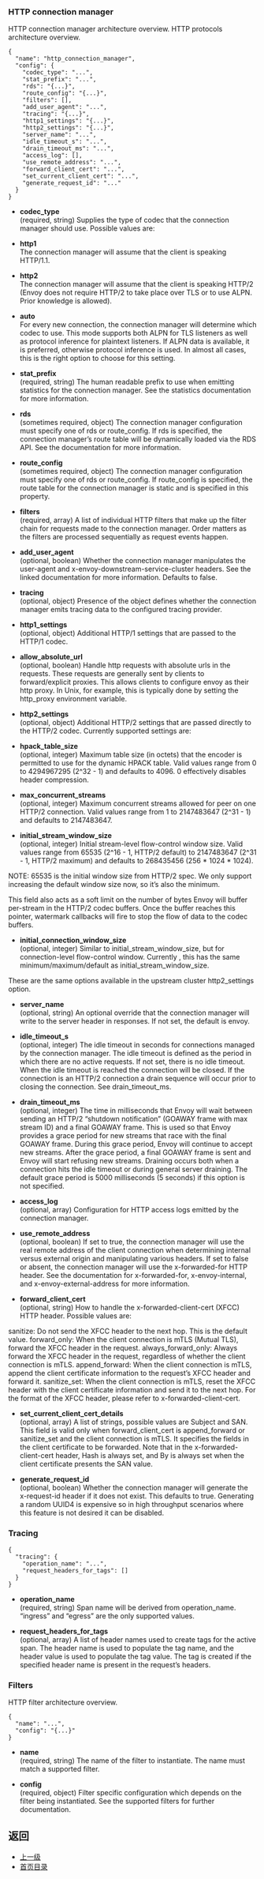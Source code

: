 ### HTTP connection manager
HTTP connection manager architecture overview.
HTTP protocols architecture overview.
```
{
  "name": "http_connection_manager",
  "config": {
    "codec_type": "...",
    "stat_prefix": "...",
    "rds": "{...}",
    "route_config": "{...}",
    "filters": [],
    "add_user_agent": "...",
    "tracing": "{...}",
    "http1_settings": "{...}",
    "http2_settings": "{...}",
    "server_name": "...",
    "idle_timeout_s": "...",
    "drain_timeout_ms": "...",
    "access_log": [],
    "use_remote_address": "...",
    "forward_client_cert": "...",
    "set_current_client_cert": "...",
    "generate_request_id": "..."
  }
}
```
- **codec_type**<br />
	(required, string) Supplies the type of codec that the connection manager should use. Possible values are:


- **http1**<br />
The connection manager will assume that the client is speaking HTTP/1.1.
- **http2**<br />
The connection manager will assume that the client is speaking HTTP/2 (Envoy does not require HTTP/2 to take place over TLS or to use ALPN. Prior knowledge is allowed).
- **auto**<br />
For every new connection, the connection manager will determine which codec to use. This mode supports both ALPN for TLS listeners as well as protocol inference for plaintext listeners. If ALPN data is available, it is preferred, otherwise protocol inference is used. In almost all cases, this is the right option to choose for this setting.
- **stat_prefix**<br />
	(required, string) The human readable prefix to use when emitting statistics for the connection manager. See the statistics documentation for more information.

- **rds**<br />
	(sometimes required, object) The connection manager configuration must specify one of rds or route_config. If rds is specified, the connection manager’s route table will be dynamically loaded via the RDS API. See the documentation for more information.

- **route_config**<br />
	(sometimes required, object) The connection manager configuration must specify one of rds or route_config. If route_config is specified, the route table for the connection manager is static and is specified in this property.

- **filters**<br />
	(required, array) A list of individual HTTP filters that make up the filter chain for requests made to the connection manager. Order matters as the filters are processed sequentially as request events happen.

- **add_user_agent**<br />
	(optional, boolean) Whether the connection manager manipulates the user-agent and x-envoy-downstream-service-cluster headers. See the linked documentation for more information. Defaults to false.

- **tracing**<br />
	(optional, object) Presence of the object defines whether the connection manager emits tracing data to the configured tracing provider.

- **http1_settings**<br />
	(optional, object) Additional HTTP/1 settings that are passed to the HTTP/1 codec.


- **allow_absolute_url**<br />
	(optional, boolean) Handle http requests with absolute urls in the requests. These requests are generally sent by clients to forward/explicit proxies. This allows clients to configure envoy as their http proxy. In Unix, for example, this is typically done by setting the http_proxy environment variable.

- **http2_settings**<br />
	(optional, object) Additional HTTP/2 settings that are passed directly to the HTTP/2 codec. Currently supported settings are:


- **hpack_table_size**<br />
	(optional, integer) Maximum table size (in octets) that the encoder is permitted to use for the dynamic HPACK table. Valid values range from 0 to 4294967295 (2^32 - 1) and defaults to 4096. 0 effectively disables header compression.

- **max_concurrent_streams**<br />
	(optional, integer) Maximum concurrent streams allowed for peer on one HTTP/2 connection. Valid values range from 1 to 2147483647 (2^31 - 1) and defaults to 2147483647.

- **initial_stream_window_size**<br />
	(optional, integer) Initial stream-level flow-control window size. Valid values range from 65535 (2^16 - 1, HTTP/2 default) to 2147483647 (2^31 - 1, HTTP/2 maximum) and defaults to 268435456 (256 * 1024 * 1024).


NOTE: 65535 is the initial window size from HTTP/2 spec. We only support increasing the default window size now, so it’s also the minimum.

This field also acts as a soft limit on the number of bytes Envoy will buffer per-stream in the HTTP/2 codec buffers. Once the buffer reaches this pointer, watermark callbacks will fire to stop the flow of data to the codec buffers.

- **initial_connection_window_size**<br />
	(optional, integer) Similar to initial_stream_window_size, but for connection-level flow-control window. Currently , this has the same minimum/maximum/default as initial_stream_window_size.

These are the same options available in the upstream cluster http2_settings option.

- **server_name**<br />
	(optional, string) An optional override that the connection manager will write to the server header in responses. If not set, the default is envoy.

- **idle_timeout_s**<br />
	(optional, integer) The idle timeout in seconds for connections managed by the connection manager. The idle timeout is defined as the period in which there are no active requests. If not set, there is no idle timeout. When the idle timeout is reached the connection will be closed. If the connection is an HTTP/2 connection a drain sequence will occur prior to closing the connection. See drain_timeout_ms.

- **drain_timeout_ms**<br />
	(optional, integer) The time in milliseconds that Envoy will wait between sending an HTTP/2 “shutdown notification” (GOAWAY frame with max stream ID) and a final GOAWAY frame. This is used so that Envoy provides a grace period for new streams that race with the final GOAWAY frame. During this grace period, Envoy will continue to accept new streams. After the grace period, a final GOAWAY frame is sent and Envoy will start refusing new streams. Draining occurs both when a connection hits the idle timeout or during general server draining. The default grace period is 5000 milliseconds (5 seconds) if this option is not specified.

- **access_log**<br />
	(optional, array) Configuration for HTTP access logs emitted by the connection manager.

- **use_remote_address**<br />
	(optional, boolean) If set to true, the connection manager will use the real remote address of the client connection when determining internal versus external origin and manipulating various headers. If set to false or absent, the connection manager will use the x-forwarded-for HTTP header. See the documentation for x-forwarded-for, x-envoy-internal, and x-envoy-external-address for more information.

- **forward_client_cert**<br />
	(optional, string) How to handle the x-forwarded-client-cert (XFCC) HTTP header. Possible values are:


sanitize: Do not send the XFCC header to the next hop. This is the default value.
forward_only: When the client connection is mTLS (Mutual TLS), forward the XFCC header in the request.
always_forward_only: Always forward the XFCC header in the request, regardless of whether the client connection is mTLS.
append_forward: When the client connection is mTLS, append the client certificate information to the request’s XFCC header and forward it.
sanitize_set: When the client connection is mTLS, reset the XFCC header with the client certificate information and send it to the next hop.
For the format of the XFCC header, please refer to x-forwarded-client-cert.

- **set_current_client_cert_details**<br />
	(optional, array) A list of strings, possible values are Subject and SAN. This field is valid only when forward_client_cert is append_forward or sanitize_set and the client connection is mTLS. It specifies the fields in the client certificate to be forwarded. Note that in the x-forwarded-client-cert header, Hash is always set, and By is always set when the client certificate presents the SAN value.

- **generate_request_id**<br />
	(optional, boolean) Whether the connection manager will generate the x-request-id header if it does not exist. This defaults to true. Generating a random UUID4 is expensive so in high throughput scenarios where this feature is not desired it can be disabled.

### Tracing
```
{
  "tracing": {
    "operation_name": "...",
    "request_headers_for_tags": []
  }
}
```
- **operation_name**<br />
	(required, string) Span name will be derived from operation_name. “ingress” and “egress” are the only supported values.

- **request_headers_for_tags**<br />
	(optional, array) A list of header names used to create tags for the active span. The header name is used to populate the tag name, and the header value is used to populate the tag value. The tag is created if the specified header name is present in the request’s headers.

### Filters
HTTP filter architecture overview.

```
{
  "name": "...",
  "config": "{...}"
}
```
- **name**<br />
	(required, string) The name of the filter to instantiate. The name must match a supported filter.

- **config**<br />
	(required, object) Filter specific configuration which depends on the filter being instantiated. See the supported filters for further documentation.



## 返回
- [上一级](../Networkfilters.md)
- [首页目录](../../README.md)


